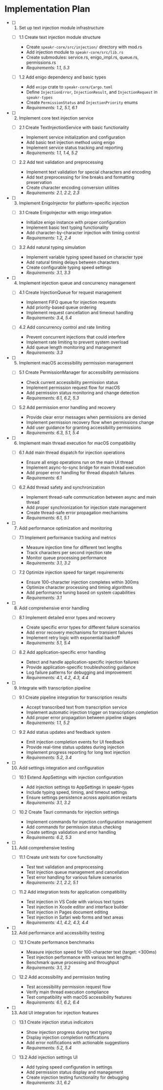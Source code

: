 # Implementation Plan

- [ ] 1. Set up text injection module infrastructure
  - [ ] 1.1 Create text injection module structure
    - Create `speakr-core/src/injection/` directory with mod.rs
    - Add injection module to `speakr-core/src/lib.rs`
    - Create submodules: service.rs, enigo_impl.rs, queue.rs, permissions.rs
    - _Requirements: 1.1, 5.3_

  - [ ] 1.2 Add enigo dependency and basic types
    - Add `enigo` crate to `speakr-core/Cargo.toml`
    - Define `InjectionError`, `InjectionResult`, and `InjectionRequest` in `speakr-types`
    - Create `PermissionStatus` and `InjectionPriority` enums
    - _Requirements: 1.2, 5.1, 6.1_

- [ ] 2. Implement core text injection service
  - [ ] 2.1 Create TextInjectionService with basic functionality
    - Implement service initialization and configuration
    - Add basic text injection method using enigo
    - Implement service status tracking and reporting
    - _Requirements: 1.1, 1.4, 5.2_

  - [ ] 2.2 Add text validation and preprocessing
    - Implement text validation for special characters and encoding
    - Add text preprocessing for line breaks and formatting preservation
    - Create character encoding conversion utilities
    - _Requirements: 2.1, 2.2, 2.3_

- [ ] 3. Implement EnigoInjector for platform-specific injection
  - [ ] 3.1 Create EnigoInjector with enigo integration
    - Initialize enigo instance with proper configuration
    - Implement basic text typing functionality
    - Add character-by-character injection with timing control
    - _Requirements: 1.2, 2.4_

  - [ ] 3.2 Add natural typing simulation
    - Implement variable typing speed based on character type
    - Add natural timing delays between characters
    - Create configurable typing speed settings
    - _Requirements: 3.1, 3.3_

- [ ] 4. Implement injection queue and concurrency management
  - [ ] 4.1 Create InjectionQueue for request management
    - Implement FIFO queue for injection requests
    - Add priority-based queue ordering
    - Implement request cancellation and timeout handling
    - _Requirements: 3.4, 5.4_

  - [ ] 4.2 Add concurrency control and rate limiting
    - Prevent concurrent injections that could interfere
    - Implement rate limiting to prevent system overload
    - Add queue length monitoring and management
    - _Requirements: 3.3_

- [ ] 5. Implement macOS accessibility permission management
  - [ ] 5.1 Create PermissionManager for accessibility permissions
    - Check current accessibility permission status
    - Implement permission request flow for macOS
    - Add permission status monitoring and change detection
    - _Requirements: 6.1, 6.2, 5.3_

  - [ ] 5.2 Add permission error handling and recovery
    - Provide clear error messages when permissions are denied
    - Implement permission recovery flow when permissions change
    - Add user guidance for granting accessibility permissions
    - _Requirements: 6.3, 5.1, 5.4_

- [ ] 6. Implement main thread execution for macOS compatibility
  - [ ] 6.1 Add main thread dispatch for injection operations
    - Ensure all enigo operations run on the main UI thread
    - Implement async-to-sync bridge for main thread execution
    - Add proper error handling for thread dispatch failures
    - _Requirements: 6.1_

  - [ ] 6.2 Add thread safety and synchronization
    - Implement thread-safe communication between async and main thread
    - Add proper synchronization for injection state management
    - Create thread-safe error propagation mechanisms
    - _Requirements: 6.1, 5.1_

- [ ] 7. Add performance optimization and monitoring
  - [ ] 7.1 Implement performance tracking and metrics
    - Measure injection time for different text lengths
    - Track characters per second injection rate
    - Monitor queue processing performance
    - _Requirements: 3.1, 3.2_

  - [ ] 7.2 Optimize injection speed for target requirements
    - Ensure 100-character injection completes within 300ms
    - Optimize character processing and timing algorithms
    - Add performance tuning based on system capabilities
    - _Requirements: 3.1_

- [ ] 8. Add comprehensive error handling
  - [ ] 8.1 Implement detailed error types and recovery
    - Create specific error types for different failure scenarios
    - Add error recovery mechanisms for transient failures
    - Implement retry logic with exponential backoff
    - _Requirements: 5.1, 5.4_

  - [ ] 8.2 Add application-specific error handling
    - Detect and handle application-specific injection failures
    - Provide application-specific troubleshooting guidance
    - Log failure patterns for debugging and improvement
    - _Requirements: 4.1, 4.2, 4.3, 4.4_

- [ ] 9. Integrate with transcription pipeline
  - [ ] 9.1 Create pipeline integration for transcription results
    - Accept transcribed text from transcription service
    - Implement automatic injection trigger on transcription completion
    - Add proper error propagation between pipeline stages
    - _Requirements: 1.1, 5.2_

  - [ ] 9.2 Add status updates and feedback system
    - Emit injection completion events for UI feedback
    - Provide real-time status updates during injection
    - Implement progress reporting for long text injection
    - _Requirements: 5.2, 3.4_

- [ ] 10. Add settings integration and configuration
  - [ ] 10.1 Extend AppSettings with injection configuration
    - Add injection settings to AppSettings in speakr-types
    - Include typing speed, timing, and timeout settings
    - Ensure settings persistence across application restarts
    - _Requirements: 3.1, 3.2_

  - [ ] 10.2 Create Tauri commands for injection settings
    - Implement commands for injection configuration management
    - Add commands for permission status checking
    - Create settings validation and error handling
    - _Requirements: 6.2, 5.3_

- [ ] 11. Add comprehensive testing
  - [ ] 11.1 Create unit tests for core functionality
    - Test text validation and preprocessing
    - Test injection queue management and cancellation
    - Test error handling for various failure scenarios
    - _Requirements: 2.1, 2.2, 5.1_

  - [ ] 11.2 Add integration tests for application compatibility
    - Test injection in VS Code with various text types
    - Test injection in Xcode editor and interface builder
    - Test injection in Pages document editing
    - Test injection in Safari web forms and text areas
    - _Requirements: 4.1, 4.2, 4.3, 4.4_

- [ ] 12. Add performance and accessibility testing
  - [ ] 12.1 Create performance benchmarks
    - Measure injection speed for 100-character text (target: <300ms)
    - Test injection performance with various text lengths
    - Benchmark queue processing and throughput
    - _Requirements: 3.1, 3.2_

  - [ ] 12.2 Add accessibility and permission testing
    - Test accessibility permission request flow
    - Verify main thread execution compliance
    - Test compatibility with macOS accessibility features
    - _Requirements: 6.1, 6.2, 6.4_

- [ ] 13. Add UI integration for injection features
  - [ ] 13.1 Create injection status indicators
    - Show injection progress during text typing
    - Display injection completion notifications
    - Add error notifications with actionable suggestions
    - _Requirements: 5.2, 5.4_

  - [ ] 13.2 Add injection settings UI
    - Add typing speed configuration in settings
    - Add permission status display and management
    - Create injection testing functionality for debugging
    - _Requirements: 3.1, 6.2_
